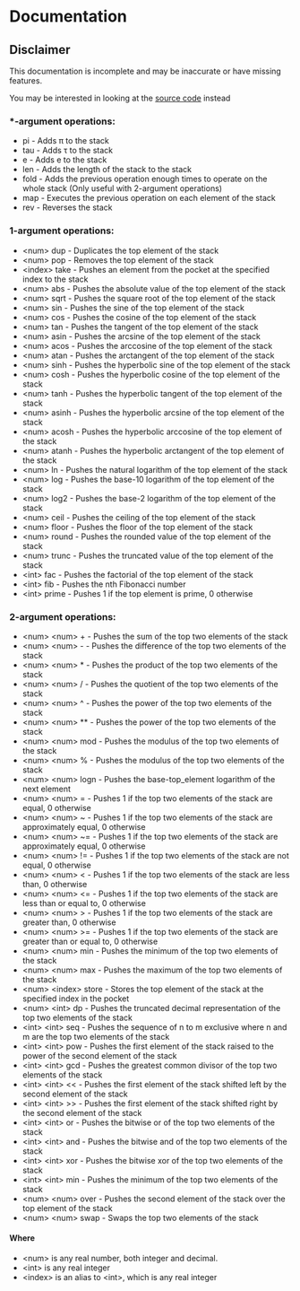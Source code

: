 # Documentation

## Disclaimer

This documentation is incomplete and may be inaccurate or have missing features.

You may be interested in looking at the [source code](https://github.com/Vonr/cao/blob/master/src/bin/cao.rs) instead

### *-argument operations:

- pi - Adds π to the stack
- tau - Adds τ to the stack
- e - Adds e to the stack
- len - Adds the length of the stack to the stack
- fold - Adds the previous operation enough times to operate on the whole stack (Only useful with 2-argument operations)
- map - Executes the previous operation on each element of the stack
- rev - Reverses the stack

### 1-argument operations:

- \<num\> dup - Duplicates the top element of the stack
- \<num\> pop - Removes the top element of the stack
- \<index\> take - Pushes an element from the pocket at the specified index to the stack
- \<num\> abs - Pushes the absolute value of the top element of the stack
- \<num\> sqrt - Pushes the square root of the top element of the stack
- \<num\> sin - Pushes the sine of the top element of the stack
- \<num\> cos - Pushes the cosine of the top element of the stack
- \<num\> tan - Pushes the tangent of the top element of the stack
- \<num\> asin - Pushes the arcsine of the top element of the stack
- \<num\> acos - Pushes the arccosine of the top element of the stack
- \<num\> atan - Pushes the arctangent of the top element of the stack
- \<num\> sinh - Pushes the hyperbolic sine of the top element of the stack
- \<num\> cosh - Pushes the hyperbolic cosine of the top element of the stack
- \<num\> tanh - Pushes the hyperbolic tangent of the top element of the stack
- \<num\> asinh - Pushes the hyperbolic arcsine of the top element of the stack
- \<num\> acosh - Pushes the hyperbolic arccosine of the top element of the stack
- \<num\> atanh - Pushes the hyperbolic arctangent of the top element of the stack
- \<num\> ln - Pushes the natural logarithm of the top element of the stack
- \<num\> log - Pushes the base-10 logarithm of the top element of the stack
- \<num\> log2 - Pushes the base-2 logarithm of the top element of the stack
- \<num\> ceil - Pushes the ceiling of the top element of the stack
- \<num\> floor - Pushes the floor of the top element of the stack
- \<num\> round - Pushes the rounded value of the top element of the stack
- \<num\> trunc - Pushes the truncated value of the top element of the stack
- \<int\> fac - Pushes the factorial of the top element of the stack
- \<int\> fib - Pushes the nth Fibonacci number
- \<int\> prime - Pushes 1 if the top element is prime, 0 otherwise


### 2-argument operations:

- \<num\> \<num\> + - Pushes the sum of the top two elements of the stack
- \<num\> \<num\> - - Pushes the difference of the top two elements of the stack
- \<num\> \<num\> * - Pushes the product of the top two elements of the stack
- \<num\> \<num\> / - Pushes the quotient of the top two elements of the stack
- \<num\> \<num\> ^ - Pushes the power of the top two elements of the stack
- \<num\> \<num\> ** - Pushes the power of the top two elements of the stack
- \<num\> \<num\> mod - Pushes the modulus of the top two elements of the stack
- \<num\> \<num\> % - Pushes the modulus of the top two elements of the stack
- \<num\> \<num\> logn - Pushes the base-top\_element logarithm of the next element
- \<num\> \<num\> = - Pushes 1 if the top two elements of the stack are equal, 0 otherwise
- \<num\> \<num\> ~ - Pushes 1 if the top two elements of the stack are approximately equal, 0 otherwise
- \<num\> \<num\> ~= - Pushes 1 if the top two elements of the stack are approximately equal, 0 otherwise
- \<num\> \<num\> != - Pushes 1 if the top two elements of the stack are not equal, 0 otherwise
- \<num\> \<num\> \< - Pushes 1 if the top two elements of the stack are less than, 0 otherwise
- \<num\> \<num\> \<= - Pushes 1 if the top two elements of the stack are less than or equal to, 0 otherwise
- \<num\> \<num\> \> - Pushes 1 if the top two elements of the stack are greater than, 0 otherwise
- \<num\> \<num\> \>= - Pushes 1 if the top two elements of the stack are greater than or equal to, 0 otherwise
- \<num\> \<num\> min - Pushes the minimum of the top two elements of the stack
- \<num\> \<num\> max - Pushes the maximum of the top two elements of the stack
- \<num\> \<index\> store - Stores the top element of the stack at the specified index in the pocket
- \<num\> \<int\> dp - Pushes the truncated decimal representation of the top two elements of the stack
- \<int\> \<int\> seq - Pushes the sequence of n to m exclusive where n and m are the top two elements of the stack
- \<int\> \<int\> pow - Pushes the first element of the stack raised to the power of the second element of the stack
- \<int\> \<int\> gcd - Pushes the greatest common divisor of the top two elements of the stack
- \<int\> \<int\> \<\< - Pushes the first element of the stack shifted left by the second element of the stack
- \<int\> \<int\> \>\> - Pushes the first element of the stack shifted right by the second element of the stack
- \<int\> \<int\> or - Pushes the bitwise or of the top two elements of the stack
- \<int\> \<int\> and - Pushes the bitwise and of the top two elements of the stack
- \<int\> \<int\> xor - Pushes the bitwise xor of the top two elements of the stack
- \<int\> \<int\> min - Pushes the minimum of the top two elements of the stack
- \<num\> \<num\> over - Pushes the second element of the stack over the top element of the stack
- \<num\> \<num\> swap - Swaps the top two elements of the stack

#### Where
- \<num\> is any real number, both integer and decimal.
- \<int\> is any real integer
- \<index\> is an alias to \<int\>, which is any real integer
